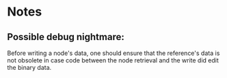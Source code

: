 # Notes

## Possible debug nightmare:

Before writing a node's data, one should ensure that the reference's data is not obsolete in case code between the node retrieval and the write did edit the binary data.
